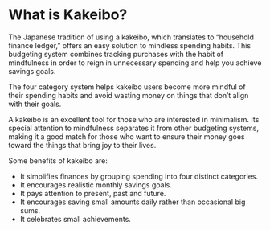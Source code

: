 # What is Kakeibo?

The Japanese tradition of using a kakeibo, which translates to “household finance ledger,” offers an easy solution to mindless spending habits. This budgeting system combines tracking purchases with the habit of mindfulness in order to reign in unnecessary spending and help you achieve savings goals.

The four category system helps kakeibo users become more mindful of their spending habits and avoid wasting money on things that don’t align with their goals.

A kakeibo is an excellent tool for those who are interested in minimalism. Its special attention to mindfulness separates it from other budgeting systems, making it a good match for those who want to ensure their money goes toward the things that bring joy to their lives.

Some benefits of kakeibo are:

- It simplifies finances by grouping spending into four distinct categories.
- It encourages realistic monthly savings goals.
- It pays attention to present, past and future.
- It encourages saving small amounts daily rather than occasional big sums.
- It celebrates small achievements.
